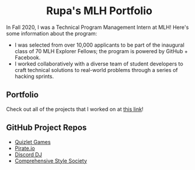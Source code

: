 <h1 align="center">Rupa's MLH Portfolio</h1>

In Fall 2020, I was a Technical Program Management Intern at MLH! Here's some information about the program:
* I was selected from over 10,000 applicants to be part of the inaugural class of 70 MLH Explorer Fellows; the program is powered by GitHub + Facebook.
* I worked collaboratively with a diverse team of student developers to craft technical solutions to real-world problems through a series of hacking sprints.

## Portfolio
Check out all of the projects that I worked on at [this link](https://rupaduggirala.github.io/MLH-Portfolio/)!

## GitHub Project Repos
* [Quizlet Games](https://github.com/nathanlm511/QuizletGames)
* [Pirate.io](https://github.com/nathanlm511/Game.io)
* [Discord DJ](https://github.com/ohitsremi/Dj-AI)
* [Comprehensive Style Society](https://github.com/SincerelyBrittany/comprehensive-style-society)
